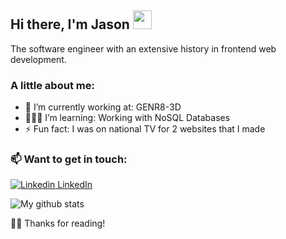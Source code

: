 ## Hi there, I'm Jason <img src="https://raw.githubusercontent.com/iampavangandhi/iampavangandhi/master/gifs/Hi.gif" width="30px">


The software engineer with an extensive history in frontend web development.<br>

### A little about me: 
- 🔭 I’m currently working at: GENR8-3D 
- 👨🏾‍💻 I’m learning: Working with NoSQL Databases
- ⚡ Fun fact: I was on national TV for 2 websites that I made 

### 📫 Want to get in touch: 
[![Linkedin](https://i.stack.imgur.com/gVE0j.png) LinkedIn](https://www.linkedin.com/in/devjasonclarke/)


![My github stats](https://github-readme-stats.vercel.app/api?username=devJasonClarke&show_icons=true&theme=dark)
 
🙏🏾 Thanks for reading!
